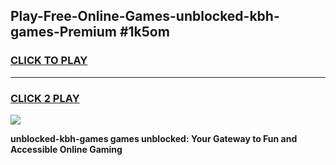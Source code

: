 
## Play-Free-Online-Games-unblocked-kbh-games-Premium #1k5om
<h3>
<a href="https://premium.freeplayer.one?title=unblocked-kbh-games&ref=8M">CLICK TO PLAY</a></h3>
<hr>

<h3>
<a href="https://premium.freeplayer.one?title=unblocked-kbh-games&ref=8M">CLICK 2 PLAY</a>
  
</h3>

<a href="https://premium.freeplayer.one?title=unblocked-kbh-games&ref=8M"><img src="https://clearcache.store/games.png"></a>


**unblocked-kbh-games games unblocked: Your Gateway to Fun and Accessible Online Gaming**
